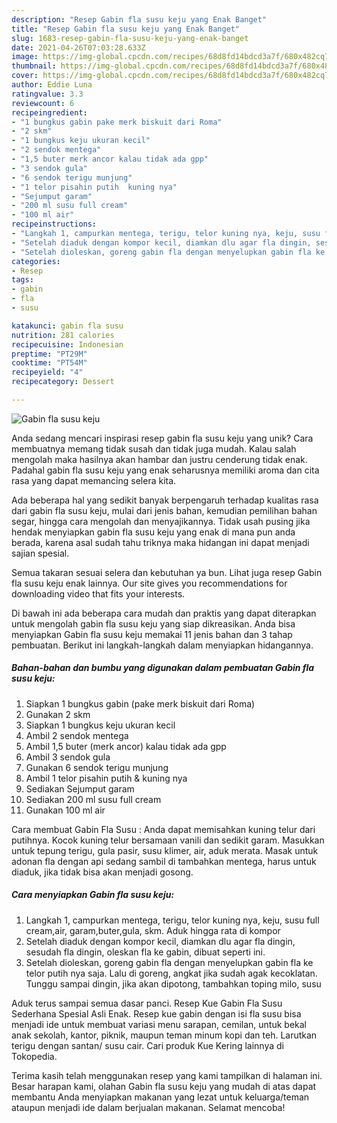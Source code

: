 ```yaml
---
description: "Resep Gabin fla susu keju yang Enak Banget"
title: "Resep Gabin fla susu keju yang Enak Banget"
slug: 1683-resep-gabin-fla-susu-keju-yang-enak-banget
date: 2021-04-26T07:03:28.633Z
image: https://img-global.cpcdn.com/recipes/68d8fd14bdcd3a7f/680x482cq70/gabin-fla-susu-keju-foto-resep-utama.jpg
thumbnail: https://img-global.cpcdn.com/recipes/68d8fd14bdcd3a7f/680x482cq70/gabin-fla-susu-keju-foto-resep-utama.jpg
cover: https://img-global.cpcdn.com/recipes/68d8fd14bdcd3a7f/680x482cq70/gabin-fla-susu-keju-foto-resep-utama.jpg
author: Eddie Luna
ratingvalue: 3.3
reviewcount: 6
recipeingredient:
- "1 bungkus gabin pake merk biskuit dari Roma"
- "2 skm"
- "1 bungkus keju ukuran kecil"
- "2 sendok mentega"
- "1,5 buter merk ancor kalau tidak ada gpp"
- "3 sendok gula"
- "6 sendok terigu munjung"
- "1 telor pisahin putih  kuning nya"
- "Sejumput garam"
- "200 ml susu full cream"
- "100 ml air"
recipeinstructions:
- "Langkah 1, campurkan mentega, terigu, telor kuning nya, keju, susu full cream,air, garam,buter,gula, skm. Aduk hingga rata di kompor"
- "Setelah diaduk dengan kompor kecil, diamkan dlu agar fla dingin, sesudah fla dingin, oleskan fla ke gabin, dibuat seperti ini."
- "Setelah dioleskan, goreng gabin fla dengan menyelupkan gabin fla ke telor putih nya saja. Lalu di goreng, angkat jika sudah agak kecoklatan. Tunggu sampai dingin, jika akan dipotong, tambahkan toping milo, susu"
categories:
- Resep
tags:
- gabin
- fla
- susu

katakunci: gabin fla susu 
nutrition: 281 calories
recipecuisine: Indonesian
preptime: "PT29M"
cooktime: "PT54M"
recipeyield: "4"
recipecategory: Dessert

---
```



![Gabin fla susu keju](https://img-global.cpcdn.com/recipes/68d8fd14bdcd3a7f/680x482cq70/gabin-fla-susu-keju-foto-resep-utama.jpg)

Anda sedang mencari inspirasi resep gabin fla susu keju yang unik? Cara membuatnya memang tidak susah dan tidak juga mudah. Kalau salah mengolah maka hasilnya akan hambar dan justru cenderung tidak enak. Padahal gabin fla susu keju yang enak seharusnya memiliki aroma dan cita rasa yang dapat memancing selera kita.

Ada beberapa hal yang sedikit banyak berpengaruh terhadap kualitas rasa dari gabin fla susu keju, mulai dari jenis bahan, kemudian pemilihan bahan segar, hingga cara mengolah dan menyajikannya. Tidak usah pusing jika hendak menyiapkan gabin fla susu keju yang enak di mana pun anda berada, karena asal sudah tahu triknya maka hidangan ini dapat menjadi sajian spesial.

Semua takaran sesuai selera dan kebutuhan ya bun. Lihat juga resep Gabin fla susu keju enak lainnya. Our site gives you recommendations for downloading video that fits your interests.


Di bawah ini ada beberapa cara mudah dan praktis yang dapat diterapkan untuk mengolah gabin fla susu keju yang siap dikreasikan. Anda bisa menyiapkan Gabin fla susu keju memakai 11 jenis bahan dan 3 tahap pembuatan. Berikut ini langkah-langkah dalam menyiapkan hidangannya.

<!--inarticleads1-->

##### Bahan-bahan dan bumbu yang digunakan dalam pembuatan Gabin fla susu keju:

1. Siapkan 1 bungkus gabin (pake merk biskuit dari Roma)
1. Gunakan 2 skm
1. Siapkan 1 bungkus keju ukuran kecil
1. Ambil 2 sendok mentega
1. Ambil 1,5 buter (merk ancor) kalau tidak ada gpp
1. Ambil 3 sendok gula
1. Gunakan 6 sendok terigu munjung
1. Ambil 1 telor pisahin putih &amp; kuning nya
1. Sediakan Sejumput garam
1. Sediakan 200 ml susu full cream
1. Gunakan 100 ml air


Cara membuat Gabin Fla Susu : Anda dapat memisahkan kuning telur dari putihnya. Kocok kuning telur bersamaan vanili dan sedikit garam. Masukkan untuk tepung terigu, gula pasir, susu klimer, air, aduk merata. Masak untuk adonan fla dengan api sedang sambil di tambahkan mentega, harus untuk diaduk, jika tidak bisa akan menjadi gosong. 

<!--inarticleads2-->

##### Cara menyiapkan Gabin fla susu keju:

1. Langkah 1, campurkan mentega, terigu, telor kuning nya, keju, susu full cream,air, garam,buter,gula, skm. Aduk hingga rata di kompor
1. Setelah diaduk dengan kompor kecil, diamkan dlu agar fla dingin, sesudah fla dingin, oleskan fla ke gabin, dibuat seperti ini.
1. Setelah dioleskan, goreng gabin fla dengan menyelupkan gabin fla ke telor putih nya saja. Lalu di goreng, angkat jika sudah agak kecoklatan. Tunggu sampai dingin, jika akan dipotong, tambahkan toping milo, susu


Aduk terus sampai semua dasar panci. Resep Kue Gabin Fla Susu Sederhana Spesial Asli Enak. Resep kue gabin dengan isi fla susu bisa menjadi ide untuk membuat variasi menu sarapan, cemilan, untuk bekal anak sekolah, kantor, piknik, maupun teman minum kopi dan teh. Larutkan terigu dengan santan/ susu cair. Cari produk Kue Kering lainnya di Tokopedia. 

Terima kasih telah menggunakan resep yang kami tampilkan di halaman ini. Besar harapan kami, olahan Gabin fla susu keju yang mudah di atas dapat membantu Anda menyiapkan makanan yang lezat untuk keluarga/teman ataupun menjadi ide dalam berjualan makanan. Selamat mencoba!
